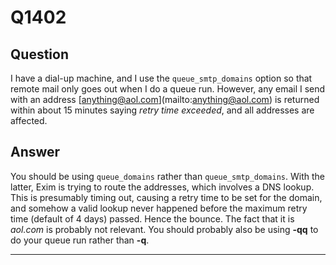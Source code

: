 Q1402
=====

Question
--------

I have a dial-up machine, and I use the `queue_smtp_domains` option so
that remote mail only goes out when I do a queue run. However, any email
I send with an address
[[anything@aol.com](mailto:anything@aol.com)](mailto:anything@aol.com)
is returned within about 15 minutes saying *retry time exceeded*, and
all addresses are affected.

Answer
------

You should be using `queue_domains` rather than `queue_smtp_domains`.
With the latter, Exim is trying to route the addresses, which involves a
DNS lookup. This is presumably timing out, causing a retry time to be
set for the domain, and somehow a valid lookup never happened before the
maximum retry time (default of 4 days) passed. Hence the bounce. The
fact that it is *aol.com* is probably not relevant. You should probably
also be using **-qq** to do your queue run rather than **-q**.

* * * * *
